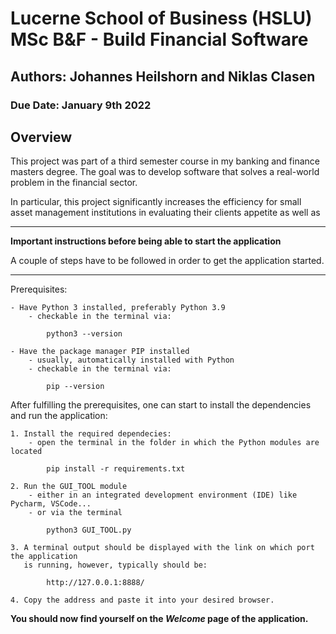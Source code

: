 # Lucerne School of Business (HSLU) MSc B&F  - Build Financial Software
## Authors: Johannes Heilshorn and Niklas Clasen
### Due Date: January 9th 2022

## Overview
This project was part of a third semester course in my banking and finance masters degree. The goal was to develop
software that solves a real-world problem in the financial sector. 

In particular, this project significantly increases the efficiency for small asset management institutions in evaluating
their clients appetite as well as 

---
**Important instructions before being able to start the application**

A couple of steps have to be followed in order to get the application started.

---
Prerequisites:
```
- Have Python 3 installed, preferably Python 3.9
    - checkable in the terminal via:
    
        python3 --version
        
- Have the package manager PIP installed
    - usually, automatically installed with Python
    - checkable in the terminal via:
    
        pip --version
```

After fulfilling the prerequisites, one can start to install the dependencies
and run the application:

```
1. Install the required dependecies:
    - open the terminal in the folder in which the Python modules are located
    
        pip install -r requirements.txt
        
2. Run the GUI_TOOL module
    - either in an integrated development environment (IDE) like Pycharm, VSCode...
    - or via the terminal
    
        python3 GUI_TOOL.py
        
3. A terminal output should be displayed with the link on which port the application
   is running, however, typically should be:
   
        http://127.0.0.1:8888/

4. Copy the address and paste it into your desired browser. 
```

**You should now find yourself on the _Welcome_ page of the application.**
